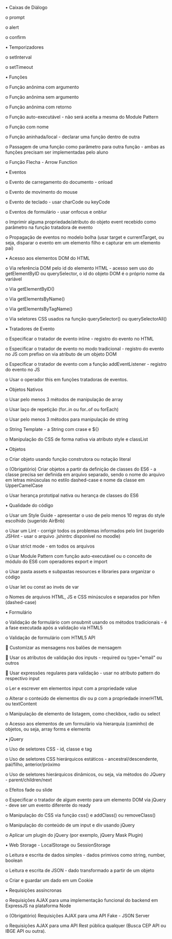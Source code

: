 •	Caixas de Diálogo

o	prompt

o	alert

o	confirm

•	Temporizadores

o	setInterval

o	setTimeout

•	Funções

o	Função anônima com argumento

o	Função anônima sem argumento

o	Função anônima com retorno

o	Função auto-executável - não será aceita a mesma do Module Pattern

o	Função com nome

o	Função aninhada/local - declarar uma função dentro de outra

o	Passagem de uma função como parâmetro para outra função - ambas as funções precisam ser implementadas pelo aluno

o	Função Flecha - Arrow Function

•	Eventos

o	Evento de carregamento do documento - onload

o	Evento de movimento do mouse

o	Evento de teclado - usar charCode ou keyCode

o	Eventos de formulário - usar onfocus e onblur

o	Imprimir alguma propriedade/atributo do objeto event recebido como parâmetro na função tratadora de evento

o	Propagação de eventos no modelo bolha (usar target e currentTarget, ou seja, disparar o evento em um elemento filho e capturar em um elemento pai)

•	Acesso aos elementos DOM do HTML

o	Via referência DOM pelo id do elemento HTML - acesso sem uso do getElementByID ou querySelector, o id do objeto DOM é o próprio nome da variável

o	Via getElementByID()

o	Via getElementsByName()

o	Via getElementsByTagName()

o	Via seletores CSS usados na função querySelector() ou querySelectorAll()

•	Tratadores de Evento

o	Especificar o tratador de evento inline - registro do evento no HTML

o	Especificar o tratador de evento no modo tradicional - registro do evento no JS com prefixo on via atributo de um objeto DOM

o	Especificar o tratador de evento com a função addEventListener - registro do evento no JS

o	Usar o operador this em funções tratadoras de eventos.

•	Objetos Nativos

o	Usar pelo menos 3 métodos de manipulação de array

o	Usar laço de repetição (for..in ou for..of ou forEach)

o	Usar pelo menos 3 métodos para manipulação de string

o	String Template - a String com crase e ${}

o	Manipulação do CSS de forma nativa via atributo style e classList

•	Objetos

o	Criar objeto usando função construtora ou notação literal

o	(Obrigatório) Criar objetos a partir da definição de classes do ES6 - a classe precisa ser definida em arquivo separado, sendo o nome do arquivo em letras 
minúsculas no estilo dashed-case e nome da classe em UpperCamelCase

o	Usar herança prototipal nativa ou herança de classes do ES6

•	Qualidade do código

o	Usar um Style Guide - apresentar o uso de pelo menos 10 regras do style escolhido (sugerido AirBnb)

o	Usar um Lint - corrigir todos os problemas informados pelo lint (sugerido JSHint - usar o arquivo .jshintrc disponível no moodle)

o	Usar strict mode - em todos os arquivos

o	Usar Module Pattern com função auto-executável ou o conceito de módulo do ES6 com operadores export e import

o	Usar pasta assets e subpastas resources e libraries para organizar o código

o	Usar let ou const ao invés de var

o	Nomes de arquivos HTML, JS e CSS minúsculos e separados por hífen (dashed-case)

•	Formulário

o	Validação de formulário com onsubmit usando os métodos tradicionais - é a fase executada após a validação via HTML5

o	Validação de formulário com HTML5 API

	Customizar as mensagens nos balões de mensagem

	Usar os atributos de validação dos inputs - required ou type="email" ou outros

	Usar expressões regulares para validação - usar no atributo pattern do respectivo input

o	Ler e escrever em elementos input com a propriedade value

o	Alterar o conteúdo de elementos div ou p com a propriedade innerHTML ou textContent

o	Manipulação de elemento de listagem, como checkbox, radio ou select

o	Acesso aos elementos de um formulário via hierarquia (caminho) de objetos, ou seja, array forms e elements

•	jQuery

o	Uso de seletores CSS - id, classe e tag

o	Uso de seletores CSS hierárquicos estáticos - ancestral/descendente, pai/filho, anterior/próximo

o	Uso de seletores hierárquicos dinâmicos, ou seja, via métodos do JQuery - parent/children/next

o	Efeitos fade ou slide

o	Especificar o tratador de algum evento para um elemento DOM via jQuery - deve ser um evento diferente do ready

o	Manipulação do CSS via função css() e addClass() ou removeClass()

o	Manipulação do conteúdo de um input e div usando jQuery

o	Aplicar um plugin do jQuery (por exemplo, jQuery Mask Plugin)

•	Web Storage - LocalStorage ou SessionStorage

o	Leitura e escrita de dados simples - dados primivos como string, number, boolean

o	Leitura e escrita de JSON - dado transformado a partir de um objeto

o	Criar e guardar um dado em um Cookie

•	Requisições assíncronas

o	Requisições AJAX para uma implementação funcional do backend em ExpressJS na plataforma Node

o	(Obrigatório) Requisições AJAX para uma API Fake - JSON Server 

o	Requisições AJAX para uma API Rest pública qualquer (Busca CEP API ou IBGE API ou outra).




